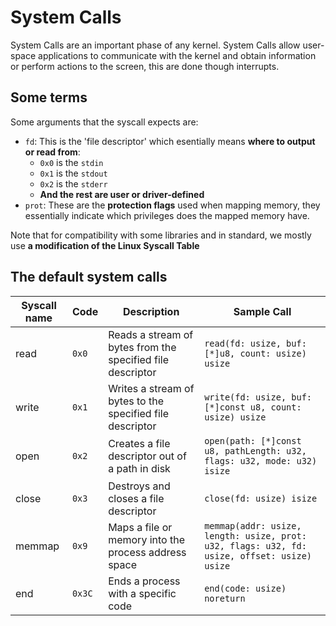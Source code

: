 # System Calls
System Calls are an important phase of any kernel. System Calls allow user-space applications to communicate with the kernel and obtain information or perform actions to the screen, this are done though interrupts.

## Some terms
Some arguments that the syscall expects are:
* `fd`: This is the 'file descriptor' which esentially means **where to output or read from**:
  * `0x0` is the `stdin`
  * `0x1` is the `stdout`
  * `0x2` is the `stderr`
  * **And the rest are user or driver-defined**
* `prot`: These are the **protection flags** used when mapping memory, they essentially indicate which privileges does the mapped memory have.

Note that for compatibility with some libraries and in standard, we mostly use **a modification of the Linux Syscall Table**

## The default system calls
| Syscall name | Code  | Description | Sample Call |
| ----------- | ----------- | --- | ------------- |
| read       | `0x0`       | Reads a stream of bytes from the specified file descriptor | `read(fd: usize, buf: [*]u8, count: usize) usize`
| write  | `0x1`        | Writes a stream of bytes to the specified file descriptor | `write(fd: usize, buf: [*]const u8, count: usize) usize`
| open | `0x2` | Creates a file descriptor out of a path in disk | `open(path: [*]const u8, pathLength: u32, flags: u32, mode: u32) isize` |
| close | `0x3` | Destroys and closes a file descriptor | `close(fd: usize) isize` |
| memmap | `0x9` | Maps a file or memory into the process address space | `memmap(addr: usize, length: usize, prot: u32, flags: u32, fd: usize, offset: usize) usize`
| end | `0x3C` | Ends a process with a specific code | `end(code: usize) noreturn`
